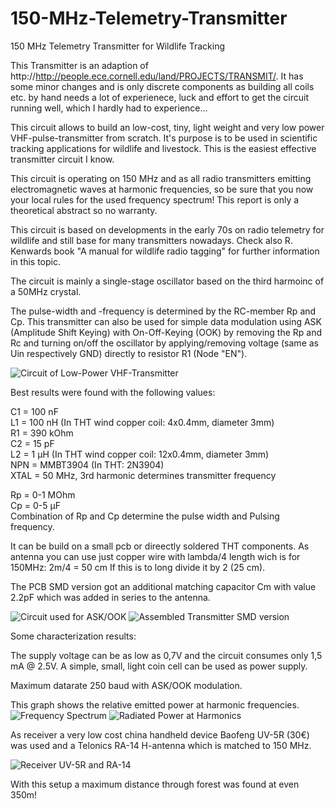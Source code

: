 # 150-MHz-Telemetry-Transmitter
150 MHz Telemetry Transmitter for Wildlife Tracking

This Transmitter is an adaption of http://http://people.ece.cornell.edu/land/PROJECTS/TRANSMIT/.
It has some minor changes and is only discrete components as building all coils etc. by hand needs a lot of experienece, luck and effort to get the circuit running well, which I hardly had to experience...

This circuit allows to build an low-cost, tiny, light weight and very low power VHF-pulse-transmitter from scratch.
It's purpose is to be used in scientific tracking applications for wildlife and livestock.
This is the easiest effective transmitter circuit I know.

This circuit is operating on 150 MHz and as all radio transmitters emitting electromagnetic waves at harmonic frequencies, so be sure that you now your local rules for the used frequency spectrum! This report is only a theoretical abstract so no warranty.

This circuit is based on developments in the early 70s on radio telemetry for wildlife and still base for many transmitters nowadays.
Check also R. Kenwards book "A manual for wildlife radio tagging" for further information in this topic.

The circuit is mainly a single-stage oscillator based on the third harmoinc of a 50MHz crystal.

The pulse-width and -frequency is determined by the RC-member Rp and Cp. This transmitter can also be used for simple data modulation using ASK (Amplitude Shift Keying) with On-Off-Keying (OOK) by removing the Rp and Rc and turning on/off the oscillator by applying/removing voltage (same as Uin respectively GND) directly to resistor R1 (Node "EN").

![Circuit of Low-Power VHF-Transmitter](https://github.com/fistlabsdev/150-MHz-Telemetry-Transmitter/blob/master/circuit.png)

Best results were found with the following values:

C1 = 100 nF<br>
L1 = 100 nH (In THT wind copper coil: 4x0.4mm, diameter 3mm)<br>
R1 = 390 kOhm<br>
C2 = 15 pF<br>
L2 = 1 µH (In THT wind copper coil: 12x0.4mm, diameter 3mm)<br>
NPN = MMBT3904 (In THT: 2N3904)<br>
XTAL = 50 MHz, 3rd harmonic determines transmitter frequency<br>

Rp = 0-1 MOhm<br>
Cp = 0-5 µF<br>
Combination of Rp and Cp determine the pulse width and Pulsing frequency.

It can be build on a small pcb or direectly soldered THT components.
As antenna you can use just copper wire with lambda/4 length wich is for 150MHz: 2m/4 = 50 cm
If this is to long divide it by 2 (25 cm).

The PCB SMD version got an additional matching capacitor Cm with value 2.2pF which was added in series to the antenna.

![Circuit used for ASK/OOK](https://github.com/fistlabsdev/150-MHz-Telemetry-Transmitter/blob/master/smd_ook_circuit.PNG)
![Assembled Transmitter SMD version](https://github.com/fistlabsdev/150-MHz-Telemetry-Transmitter/blob/master/smd_pic.PNG)

Some characterization results:

The supply voltage can be as low as 0,7V and the circuit consumes only 1,5 mA @ 2.5V.
A simple, small, light coin cell can be used as power supply.

Maximum datarate 250 baud with ASK/OOK modulation.

This graph shows the relative emitted power at harmonic frequencies.
![Frequency Spectrum](https://github.com/fistlabsdev/150-MHz-Telemetry-Transmitter/blob/master/spectrum.PNG)
![Radiated Power at Harmonics](https://github.com/fistlabsdev/150-MHz-Telemetry-Transmitter/blob/master/harmonics.PNG)

As receiver a very low cost china handheld device Baofeng UV-5R (30€) was used and a Telonics RA-14 H-antenna which is matched to 150 MHz. 

![Receiver UV-5R and RA-14](https://github.com/fistlabsdev/150-MHz-Telemetry-Transmitter/blob/master/receiver.PNG)

With this setup a maximum distance through forest was found at even 350m!



